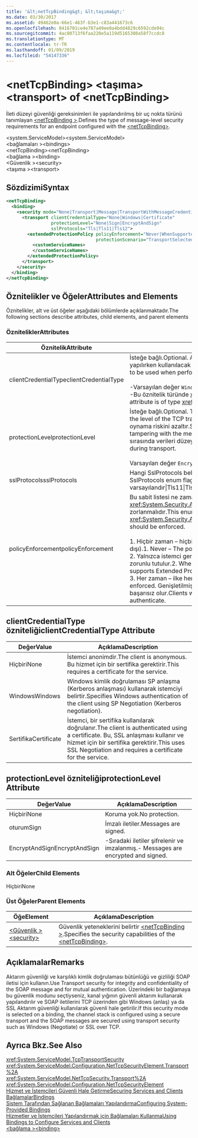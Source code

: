 ```yaml
---
title: '&lt;netTcpBinding&gt; &lt;taşıma&gt;'
ms.date: 03/30/2017
ms.assetid: 49462e0a-66e1-463f-b3e1-c83a441673c6
ms.openlocfilehash: 8416701ce4e787a49ee0a4bdd4829c6592cde94c
ms.sourcegitcommit: 4ac80713f6faa220e5a119d5165308a58f7ccdc8
ms.translationtype: MT
ms.contentlocale: tr-TR
ms.lasthandoff: 01/09/2019
ms.locfileid: "54147336"
---
```

# <a name="lttransportgt-of-ltnettcpbindinggt"></a><span data-ttu-id="fc97b-102">&lt;netTcpBinding&gt; &lt;taşıma&gt;</span><span class="sxs-lookup"><span data-stu-id="fc97b-102">&lt;transport&gt; of &lt;netTcpBinding&gt;</span></span>
<span data-ttu-id="fc97b-103">İleti düzeyi güvenliği gereksinimleri ile yapılandırılmış bir uç nokta türünü tanımlayan [ \<netTcpBinding >](../../../../../docs/framework/configure-apps/file-schema/wcf/nettcpbinding.md).</span><span class="sxs-lookup"><span data-stu-id="fc97b-103">Defines the type of message-level security requirements for an endpoint configured with the [\<netTcpBinding>](../../../../../docs/framework/configure-apps/file-schema/wcf/nettcpbinding.md).</span></span>  
  
 <span data-ttu-id="fc97b-104">\<system.ServiceModel></span><span class="sxs-lookup"><span data-stu-id="fc97b-104">\<system.ServiceModel></span></span>  
<span data-ttu-id="fc97b-105">\<bağlamaları ></span><span class="sxs-lookup"><span data-stu-id="fc97b-105">\<bindings></span></span>  
<span data-ttu-id="fc97b-106">\<netTcpBinding></span><span class="sxs-lookup"><span data-stu-id="fc97b-106">\<netTcpBinding></span></span>  
<span data-ttu-id="fc97b-107">\<bağlama ></span><span class="sxs-lookup"><span data-stu-id="fc97b-107">\<binding></span></span>  
<span data-ttu-id="fc97b-108">\<Güvenlik ></span><span class="sxs-lookup"><span data-stu-id="fc97b-108">\<security></span></span>  
<span data-ttu-id="fc97b-109">\<taşıma ></span><span class="sxs-lookup"><span data-stu-id="fc97b-109">\<transport></span></span>  
  
## <a name="syntax"></a><span data-ttu-id="fc97b-110">Sözdizimi</span><span class="sxs-lookup"><span data-stu-id="fc97b-110">Syntax</span></span>  
  
```xml  
<netTcpBinding>
  <binding>
    <security mode="None|Transport|Message|TransportWithMessageCredential">
      <transport clientCredentialType="None|Windows|Certificate"
                 protectionLevel="None|Sign|EncryptAndSign"
                 sslProtocols="Tls|Tls11|Tls12">
        <extendedProtectionPolicy policyEnforcement="Never|WhenSupported|Always"
                                  protectionScenario="TransportSelected|TrustedProxy">
          <customServiceNames>
          </customServiceNames>
        </extendedProtectionPolicy>
      </transport>
    </security>
  </binding>
</netTcpBinding>
```  
  
## <a name="attributes-and-elements"></a><span data-ttu-id="fc97b-111">Öznitelikler ve Öğeler</span><span class="sxs-lookup"><span data-stu-id="fc97b-111">Attributes and Elements</span></span>  
 <span data-ttu-id="fc97b-112">Öznitelikler, alt ve üst öğeler aşağıdaki bölümlerde açıklanmaktadır.</span><span class="sxs-lookup"><span data-stu-id="fc97b-112">The following sections describe attributes, child elements, and parent elements</span></span>  
  
### <a name="attributes"></a><span data-ttu-id="fc97b-113">Öznitelikler</span><span class="sxs-lookup"><span data-stu-id="fc97b-113">Attributes</span></span>  
  
|<span data-ttu-id="fc97b-114">Öznitelik</span><span class="sxs-lookup"><span data-stu-id="fc97b-114">Attribute</span></span>|<span data-ttu-id="fc97b-115">Açıklama</span><span class="sxs-lookup"><span data-stu-id="fc97b-115">Description</span></span>|  
|---------------|-----------------|  
|<span data-ttu-id="fc97b-116">clientCredentialType</span><span class="sxs-lookup"><span data-stu-id="fc97b-116">clientCredentialType</span></span>|<span data-ttu-id="fc97b-117">İsteğe bağlı.</span><span class="sxs-lookup"><span data-stu-id="fc97b-117">Optional.</span></span> <span data-ttu-id="fc97b-118">Aktarım güvenliği kullanarak istemci kimlik doğrulaması yapılırken kullanılacak kimlik bilgisi türünü belirtir.</span><span class="sxs-lookup"><span data-stu-id="fc97b-118">Specifies the type of credential to be used when performing client authentication using Transport security.</span></span><br /><br /> <span data-ttu-id="fc97b-119">-Varsayılan değer `Windows`.</span><span class="sxs-lookup"><span data-stu-id="fc97b-119">-   The default value is `Windows`.</span></span><br /><span data-ttu-id="fc97b-120">-Bu öznitelik türünde <xref:System.ServiceModel.TcpClientCredentialType>.</span><span class="sxs-lookup"><span data-stu-id="fc97b-120">-   This attribute is of type <xref:System.ServiceModel.TcpClientCredentialType>.</span></span>|  
|<span data-ttu-id="fc97b-121">protectionLevel</span><span class="sxs-lookup"><span data-stu-id="fc97b-121">protectionLevel</span></span>|<span data-ttu-id="fc97b-122">İsteğe bağlı.</span><span class="sxs-lookup"><span data-stu-id="fc97b-122">Optional.</span></span> <span data-ttu-id="fc97b-123">TCP taşıma düzeyinde güvenliği tanımlar.</span><span class="sxs-lookup"><span data-stu-id="fc97b-123">Defines security at the level of the TCP transport.</span></span> <span data-ttu-id="fc97b-124">İleti imzalama, bir üçüncü taraf aktarılırken iletinin oynama riskini azaltır.</span><span class="sxs-lookup"><span data-stu-id="fc97b-124">Signing messages mitigates the risk of a third party tampering with the message while it is being transferred.</span></span> <span data-ttu-id="fc97b-125">Şifreleme, aktarım sırasında verileri düzeyinde gizlilik sağlar.</span><span class="sxs-lookup"><span data-stu-id="fc97b-125">Encryption provides data-level privacy during transport.</span></span><br /><br /> <span data-ttu-id="fc97b-126">Varsayılan değer `EncryptAndSign` şeklindedir.</span><span class="sxs-lookup"><span data-stu-id="fc97b-126">The default value is `EncryptAndSign`.</span></span>|  
|<span data-ttu-id="fc97b-127">sslProtocols</span><span class="sxs-lookup"><span data-stu-id="fc97b-127">sslProtocols</span></span>|<span data-ttu-id="fc97b-128">Hangi SslProtocols belirten bir SslProtocols enum bayrak değeri desteklenir.</span><span class="sxs-lookup"><span data-stu-id="fc97b-128">A SslProtocols enum flag value that specifies which SslProtocols are supported.</span></span> <span data-ttu-id="fc97b-129">Tls varsayılandır&#124;Tls11&#124;Tls12.</span><span class="sxs-lookup"><span data-stu-id="fc97b-129">The default is Tls&#124;Tls11&#124;Tls12.</span></span>|  
|<span data-ttu-id="fc97b-130">policyEnforcement</span><span class="sxs-lookup"><span data-stu-id="fc97b-130">policyEnforcement</span></span>|<span data-ttu-id="fc97b-131">Bu sabit listesi ne zaman belirtir <xref:System.Security.Authentication.ExtendedProtection.ExtendedProtectionPolicy> zorlanmalıdır.</span><span class="sxs-lookup"><span data-stu-id="fc97b-131">This enumeration specifies when the <xref:System.Security.Authentication.ExtendedProtection.ExtendedProtectionPolicy> should be enforced.</span></span><br /><br /> <span data-ttu-id="fc97b-132">1.  Hiçbir zaman – hiçbir zaman ilkenin uygulanıp (genişletilmiş koruma devre dışı).</span><span class="sxs-lookup"><span data-stu-id="fc97b-132">1.  Never – The policy is never enforced (Extended Protection is disabled).</span></span><br /><span data-ttu-id="fc97b-133">2.  Yalnızca istemci genişletilmiş koruma destekliyorsa WhenSupported – ilke zorunlu tutulur.</span><span class="sxs-lookup"><span data-stu-id="fc97b-133">2.  WhenSupported – The policy is enforced only if the client supports Extended Protection.</span></span><br /><span data-ttu-id="fc97b-134">3.  Her zaman – ilke her zaman uygulanmaz.</span><span class="sxs-lookup"><span data-stu-id="fc97b-134">3.  Always – The policy is always enforced.</span></span> <span data-ttu-id="fc97b-135">Genişletilmiş Koruma desteklemeyen istemciler kimlik doğrulaması başarısız olur.</span><span class="sxs-lookup"><span data-stu-id="fc97b-135">Clients which don’t support Extended Protection will fail to authenticate.</span></span>|  
  
## <a name="clientcredentialtype-attribute"></a><span data-ttu-id="fc97b-136">clientCredentialType özniteliği</span><span class="sxs-lookup"><span data-stu-id="fc97b-136">clientCredentialType Attribute</span></span>  
  
|<span data-ttu-id="fc97b-137">Değer</span><span class="sxs-lookup"><span data-stu-id="fc97b-137">Value</span></span>|<span data-ttu-id="fc97b-138">Açıklama</span><span class="sxs-lookup"><span data-stu-id="fc97b-138">Description</span></span>|  
|-----------|-----------------|  
|<span data-ttu-id="fc97b-139">Hiçbiri</span><span class="sxs-lookup"><span data-stu-id="fc97b-139">None</span></span>|<span data-ttu-id="fc97b-140">İstemci anonimdir.</span><span class="sxs-lookup"><span data-stu-id="fc97b-140">The client is anonymous.</span></span> <span data-ttu-id="fc97b-141">Bu hizmet için bir sertifika gerektirir.</span><span class="sxs-lookup"><span data-stu-id="fc97b-141">This requires a certificate for the service.</span></span>|  
|<span data-ttu-id="fc97b-142">Windows</span><span class="sxs-lookup"><span data-stu-id="fc97b-142">Windows</span></span>|<span data-ttu-id="fc97b-143">Windows kimlik doğrulaması SP anlaşma (Kerberos anlaşması) kullanarak istemciyi belirtir.</span><span class="sxs-lookup"><span data-stu-id="fc97b-143">Specifies Windows authentication of the client using SP Negotiation (Kerberos negotiation).</span></span>|  
|<span data-ttu-id="fc97b-144">Sertifika</span><span class="sxs-lookup"><span data-stu-id="fc97b-144">Certificate</span></span>|<span data-ttu-id="fc97b-145">İstemci, bir sertifika kullanılarak doğrulanır.</span><span class="sxs-lookup"><span data-stu-id="fc97b-145">The client is authenticated using a certificate.</span></span> <span data-ttu-id="fc97b-146">Bu, SSL anlaşması kullanır ve hizmet için bir sertifika gerektirir.</span><span class="sxs-lookup"><span data-stu-id="fc97b-146">This uses SSL Negotiation and requires a certificate for the service.</span></span>|  
  
## <a name="protectionlevel-attribute"></a><span data-ttu-id="fc97b-147">protectionLevel özniteliği</span><span class="sxs-lookup"><span data-stu-id="fc97b-147">protectionLevel Attribute</span></span>  
  
|<span data-ttu-id="fc97b-148">Değer</span><span class="sxs-lookup"><span data-stu-id="fc97b-148">Value</span></span>|<span data-ttu-id="fc97b-149">Açıklama</span><span class="sxs-lookup"><span data-stu-id="fc97b-149">Description</span></span>|  
|-----------|-----------------|  
|<span data-ttu-id="fc97b-150">Hiçbiri</span><span class="sxs-lookup"><span data-stu-id="fc97b-150">None</span></span>|<span data-ttu-id="fc97b-151">Koruma yok.</span><span class="sxs-lookup"><span data-stu-id="fc97b-151">No protection.</span></span>|  
|<span data-ttu-id="fc97b-152">oturum</span><span class="sxs-lookup"><span data-stu-id="fc97b-152">Sign</span></span>|<span data-ttu-id="fc97b-153">İmzalı iletiler.</span><span class="sxs-lookup"><span data-stu-id="fc97b-153">Messages are signed.</span></span>|  
|<span data-ttu-id="fc97b-154">EncryptAndSign</span><span class="sxs-lookup"><span data-stu-id="fc97b-154">EncryptAndSign</span></span>|<span data-ttu-id="fc97b-155">-Sıradaki iletiler şifrelenir ve imzalanmış.</span><span class="sxs-lookup"><span data-stu-id="fc97b-155">-   Messages are encrypted and signed.</span></span>|  
  
### <a name="child-elements"></a><span data-ttu-id="fc97b-156">Alt Öğeler</span><span class="sxs-lookup"><span data-stu-id="fc97b-156">Child Elements</span></span>  
 <span data-ttu-id="fc97b-157">Hiçbiri</span><span class="sxs-lookup"><span data-stu-id="fc97b-157">None</span></span>  
  
### <a name="parent-elements"></a><span data-ttu-id="fc97b-158">Üst Öğeler</span><span class="sxs-lookup"><span data-stu-id="fc97b-158">Parent Elements</span></span>  
  
|<span data-ttu-id="fc97b-159">Öğe</span><span class="sxs-lookup"><span data-stu-id="fc97b-159">Element</span></span>|<span data-ttu-id="fc97b-160">Açıklama</span><span class="sxs-lookup"><span data-stu-id="fc97b-160">Description</span></span>|  
|-------------|-----------------|  
|[<span data-ttu-id="fc97b-161">\<Güvenlik ></span><span class="sxs-lookup"><span data-stu-id="fc97b-161">\<security></span></span>](../../../../../docs/framework/configure-apps/file-schema/wcf/security-of-nettcpbinding.md)|<span data-ttu-id="fc97b-162">Güvenlik yeteneklerini belirtir [ \<netTcpBinding >](../../../../../docs/framework/configure-apps/file-schema/wcf/nettcpbinding.md).</span><span class="sxs-lookup"><span data-stu-id="fc97b-162">Specifies the security capabilities of the [\<netTcpBinding>](../../../../../docs/framework/configure-apps/file-schema/wcf/nettcpbinding.md).</span></span>|  
  
## <a name="remarks"></a><span data-ttu-id="fc97b-163">Açıklamalar</span><span class="sxs-lookup"><span data-stu-id="fc97b-163">Remarks</span></span>  
 <span data-ttu-id="fc97b-164">Aktarım güvenliği ve karşılıklı kimlik doğrulaması bütünlüğü ve gizliliği SOAP iletisi için kullanın.</span><span class="sxs-lookup"><span data-stu-id="fc97b-164">Use Transport security for integrity and confidentiality of the SOAP message and for mutual authentication.</span></span> <span data-ttu-id="fc97b-165">Üzerindeki bir bağlamaya bu güvenlik modunu seçtiyseniz, kanal yığının güvenli aktarım kullanarak yapılandırılır ve SOAP iletilerini TCP üzerinden gibi Windows (anlaş) ya da SSL Aktarım güvenliği kullanılarak güvenli hale getirilir.</span><span class="sxs-lookup"><span data-stu-id="fc97b-165">If this security mode is selected on a binding, the channel stack is configured using a secure transport and the SOAP messages are secured using transport security such as Windows (Negotiate) or SSL over TCP.</span></span>  
  
## <a name="see-also"></a><span data-ttu-id="fc97b-166">Ayrıca Bkz.</span><span class="sxs-lookup"><span data-stu-id="fc97b-166">See Also</span></span>  
 <xref:System.ServiceModel.TcpTransportSecurity>  
 <xref:System.ServiceModel.Configuration.NetTcpSecurityElement.Transport%2A>  
 <xref:System.ServiceModel.NetTcpSecurity.Transport%2A>  
 <xref:System.ServiceModel.Configuration.NetTcpSecurityElement>  
 [<span data-ttu-id="fc97b-167">Hizmet ve İstemcileri Güvenli Hale Getirme</span><span class="sxs-lookup"><span data-stu-id="fc97b-167">Securing Services and Clients</span></span>](../../../../../docs/framework/wcf/feature-details/securing-services-and-clients.md)  
 [<span data-ttu-id="fc97b-168">Bağlamalar</span><span class="sxs-lookup"><span data-stu-id="fc97b-168">Bindings</span></span>](../../../../../docs/framework/wcf/bindings.md)  
 [<span data-ttu-id="fc97b-169">Sistem Tarafından Sağlanan Bağlamaları Yapılandırma</span><span class="sxs-lookup"><span data-stu-id="fc97b-169">Configuring System-Provided Bindings</span></span>](../../../../../docs/framework/wcf/feature-details/configuring-system-provided-bindings.md)  
 [<span data-ttu-id="fc97b-170">Hizmetler ve İstemcileri Yapılandırmak için Bağlamaları Kullanma</span><span class="sxs-lookup"><span data-stu-id="fc97b-170">Using Bindings to Configure Services and Clients</span></span>](../../../../../docs/framework/wcf/using-bindings-to-configure-services-and-clients.md)  
 [<span data-ttu-id="fc97b-171">\<bağlama ></span><span class="sxs-lookup"><span data-stu-id="fc97b-171">\<binding></span></span>](../../../../../docs/framework/misc/binding.md)
